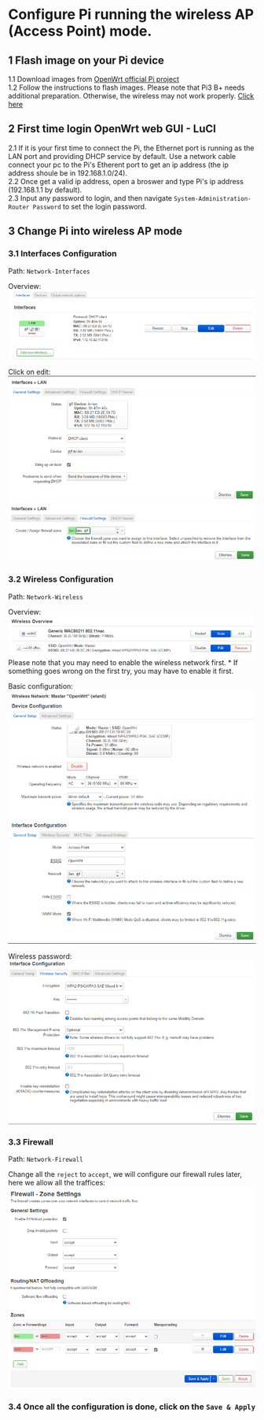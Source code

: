 # Configure Pi running the wireless AP (Access Point) mode.  
## 1  Flash image on your Pi device  
  1.1 Download images from [OpenWrt official Pi project](https://openwrt.org/toh/raspberry_pi_foundation/raspberry_pi)  
  1.2 Follow the instructions to flash images. Please note that Pi3 B+ needs additional preparation. Otherwise, the wireless may not work properly. [Click here](https://openwrt.org/toh/raspberry_pi_foundation/raspberry_pi#wireless_country_code_issue)  

## 2  First time login OpenWrt web GUI - LuCI  
  2.1 If it is your first time to connect the Pi, the Ethernet port is running as the LAN port and providing DHCP service by default. 
Use a network cable connect your pc to the Pi's Etherent port to get an ip address (the ip address shoule be in 192.168.1.0/24).  
  2.2 Once get a valid ip address, open a broswer and type Pi's ip address (192.168.1.1 by default).  
  2.3 Input any password to login, and then navigate `System-Administration-Router Password` to set the login password.  

## 3 Change Pi into wireless AP mode
### 3.1 Interfaces Configuration  
Path: `Network-Interfaces`  

Overview:  
![interface overview](interface_overview.png)  

Click on edit:  
![interface_conf1](interface_conf1.png)  
![interface_conf2](interface_conf2.png)  

### 3.2 Wireless Configuration
Path: `Network-Wireless`  

Overview:  
![wireless_overview](wireless_overview.png)  
Please note that you may need to enable the wireless network first.  * If something goes wrong on the first try, you may have to enable it first.

Basic configuration:  
![wireless_conf1](wireless_conf1.png)  

Wireless password:  
![wireless_conf1](wireless_conf2.png)  

### 3.3 Firewall
Path: `Network-Firewall`  

Change all the `reject` to `accept`, we will configure our firewall rules later, here we allow all the traffices:  
![firewall_overview](firewall_overview.png)  

### 3.4 Once all the configuration is done, click on the `Save & Apply`  
